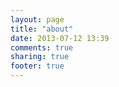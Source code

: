 ```yaml
---
layout: page
title: "about"
date: 2013-07-12 13:39
comments: true
sharing: true
footer: true
---
```


